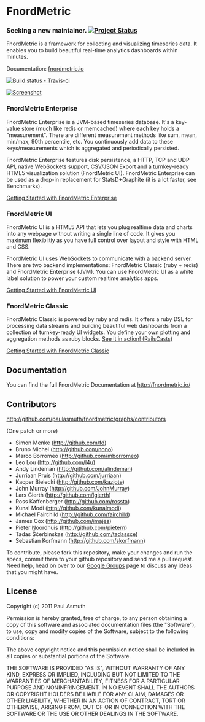 FnordMetric
===========

### Seeking a new maintainer. [![Project Status](http://stillmaintained.com/images/searching.png)](http://stillmaintained.com/paulasmuth/fnordmetric)


FnordMetric is a framework for collecting and visualizing timeseries data. It enables
you to build beautiful real-time analytics dashboards within minutes.

Documentation: [fnordmetric.io](http://fnordmetric.io/documentation/)

[ ![Build status - Travis-ci](https://secure.travis-ci.org/paulasmuth/fnordmetric.png) ](http://travis-ci.org/paulasmuth/fnordmetric)

[ ![Screenshot](https://github.com/paulasmuth/fnordmetric/raw/v1.0-alpha/doc/preview3.png) ](http://github.com/paulasmuth/fnordmetric)


### FnordMetric Enterprise

FnordMetric Enterprise is a JVM-based timeseries database. It's a key-value store
(much like redis or memcached) where each key holds a "measurement". There are
different measurement methods like sum, mean, min/max, 90th percentile, etc. You
continuously add data to these keys/measurements which is aggregated and periodically
persisted.

FnordMetric Enterprise features disk persistence, a HTTP, TCP and UDP API, native
WebSockets support, CSV/JSON Export and a turnkey-ready HTML5 visualization solution
(FnordMetric UI). FnordMetric Enterprise can be used as a drop-in replacement for
StatsD+Graphite (it is a lot faster, see Benchmarks).

[Getting Started with FnordMetric Enterprise](http://fnordmetric.io/documentation/enterprise_index)


### FnordMetric UI

FnordMetric UI is a HTML5 API that lets you plug realtime data and charts into any webpage
without writing a single line of code. It gives you maximum flexiblitiy as you have full
control over layout and style with HTML and CSS.

FnordMetric UI uses WebSockets to communicate with a backend server. There are two backend
implementations: FnordMetric Classic (ruby + redis) and FnordMetric Enterprise (JVM). You can use
FnordMetric UI as a white label solution to power your custom realtime analytics apps.

[Getting Started with FnordMetric UI](http://fnordmetric.io/documentation/ui_index)


### FnordMetric Classic

FnordMetric Classic is powered by ruby and redis. It offers a ruby DSL for processing data
streams and building beautiful web dashboards from a collection of turnkey-ready UI widgets.
You define your own plotting and aggregation methods as ruby blocks.  [See it in action! (RailsCasts)](http://railscasts.com/episodes/378-fnordmetric)

[Getting Started with FnordMetric Classic](http://fnordmetric.io/documentation/classic_index)



Documentation
-------------

You can find the full FnordMetric Documentation at http://fnordmetric.io/



Contributors
------------

http://github.com/paulasmuth/fnordmetric/graphs/contributors

(One patch or more)

+ Simon Menke (http://github.com/fd)
+ Bruno Michel (http://github.com/nono)
+ Marco Borromeo (http://github.com/mborromeo)
+ Leo Lou (http://github.com/l4u)
+ Andy Lindeman (http://github.com/alindeman)
+ Jurriaan Pruis (http://github.com/jurriaan)
+ Kacper Bielecki (http://github.com/kazjote)
+ John Murray (http://github.com/JohnMurray)
+ Lars Gierth (http://github.com/lgierth)
+ Ross Kaffenberger (http://github.com/rossta)
+ Kunal Modi (http://github.com/kunalmodi)
+ Michael Fairchild (http://github.com/fairchild)
+ James Cox (http://github.com/imajes)
+ Pieter Noordhuis (http://github.com/pietern)
+ Tadas Ščerbinskas (http://github.com/tadassce)
+ Sebastian Korfmann (http://github.com/skorfmann)

To contribute, please fork this repository, make your changes and run the 
specs, commit them to your github repository and send me a pull request.
Need help, head on over to our [Google Groups][1]  page to discuss any ideas
that you might have.


License
-------

Copyright (c) 2011 Paul Asmuth

Permission is hereby granted, free of charge, to any person obtaining
a copy of this software and associated documentation files (the
"Software"), to use, copy and modify copies of the Software, subject 
to the following conditions:

The above copyright notice and this permission notice shall be
included in all copies or substantial portions of the Software.

THE SOFTWARE IS PROVIDED "AS IS", WITHOUT WARRANTY OF ANY KIND,
EXPRESS OR IMPLIED, INCLUDING BUT NOT LIMITED TO THE WARRANTIES OF
MERCHANTABILITY, FITNESS FOR A PARTICULAR PURPOSE AND
NONINFRINGEMENT. IN NO EVENT SHALL THE AUTHORS OR COPYRIGHT HOLDERS BE
LIABLE FOR ANY CLAIM, DAMAGES OR OTHER LIABILITY, WHETHER IN AN ACTION
OF CONTRACT, TORT OR OTHERWISE, ARISING FROM, OUT OF OR IN CONNECTION
WITH THE SOFTWARE OR THE USE OR OTHER DEALINGS IN THE SOFTWARE.


  [1]: http://groups.google.com/group/fnordmetric
  [2]: http://www.screenr.com/KiJs
  [3]: https://secure.travis-ci.org/paulasmuth/fnordmetric.png
  [4]: http://travis-ci.org/paulasmuth/fnordmetric
